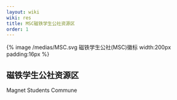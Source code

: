 ```yaml
---
layout: wiki
wiki: res
title: MSC磁铁学生公社资源区
order: 1
---
```

{% image /medias/MSC.svg 磁铁学生公社(MSC)徽标 width:200px padding:16px %}
## 磁铁学生公社资源区

Magnet Students Commune


<link rel="stylesheet" type="text/css" href="https://aome-c.github.io/wwwRes/backgroundResources.css">

